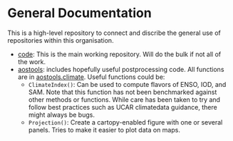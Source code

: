 # General Documentation
This is a high-level repository to connect and discribe the general use of repositories within this organisation.

- [code](https://github.com/SAMworkshop2024/code): This is the main working repository. Will do the bulk if not all of the work.
- [aostools](https://github.com/SAMworkshop2024/aostools): includes hopefully useful postprocessing code. All functions are in [aostools.climate](https://github.com/SAMworkshop2024/aostools/climate.py). Useful functions could be:
    - `ClimateIndex()`: Can be used to compute flavors of ENSO, IOD, and SAM. Note that this function has not been benchmarked against other methods or functions. While care has been taken to try and follow best practices such as UCAR climatedata guidance, there might always be bugs.
    - `Projection()`: Create a cartopy-enabled figure with one or several panels. Tries to make it easier to plot data on maps.
